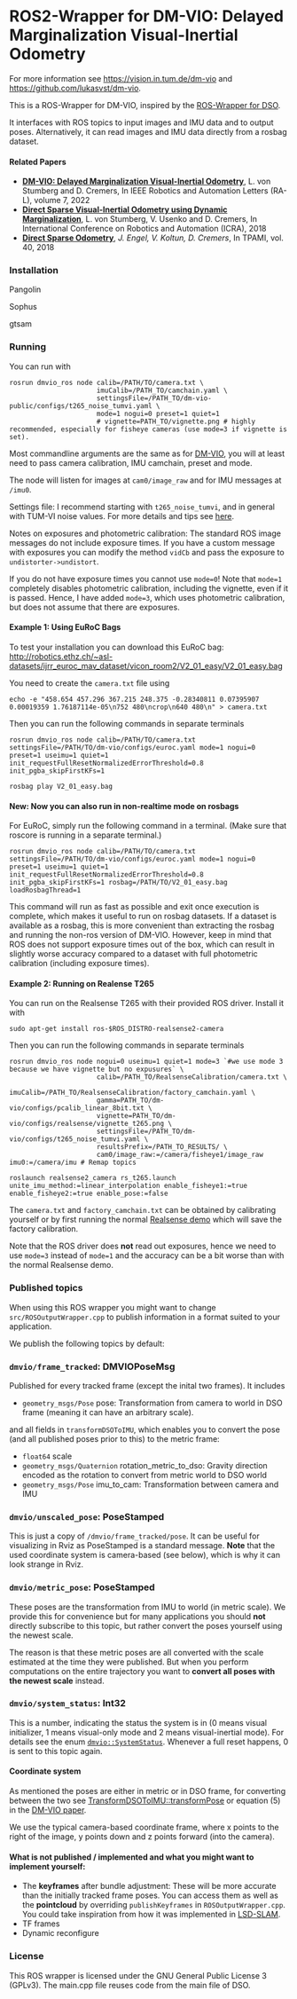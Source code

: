 
# ROS2-Wrapper for DM-VIO: Delayed Marginalization Visual-Inertial Odometry

For more information see https://vision.in.tum.de/dm-vio and https://github.com/lukasvst/dm-vio.

This is a ROS-Wrapper for DM-VIO, inspired by the [ROS-Wrapper for DSO](https://github.com/JakobEngel/dso_ros).

It interfaces with ROS topics to input images and IMU data and to output poses.
Alternatively, it can read images and IMU data directly from a rosbag dataset.

#### Related Papers
* **[DM-VIO: Delayed Marginalization Visual-Inertial Odometry](https://vision.in.tum.de/dm-vio)**, L. von Stumberg and D. Cremers, In IEEE Robotics and Automation Letters (RA-L), volume 7, 2022
* **[Direct Sparse Visual-Inertial Odometry using Dynamic Marginalization](https://vision.in.tum.de/vi-dso)**, L. von Stumberg, V. Usenko and D. Cremers, In International Conference on Robotics and Automation (ICRA), 2018
* **[Direct Sparse Odometry](https://vision.in.tum.de/dso)**, *J. Engel, V. Koltun, D. Cremers*, In  TPAMI, vol. 40, 2018

### Installation
Pangolin

Sophus

gtsam

### Running

You can run with 

    rosrun dmvio_ros node calib=/PATH/TO/camera.txt \
                          imuCalib=/PATH_TO/camchain.yaml \
                          settingsFile=/PATH_TO/dm-vio-public/configs/t265_noise_tumvi.yaml \
                          mode=1 nogui=0 preset=1 quiet=1 
                          # vignette=PATH_TO/vignette.png # highly recommended, especially for fisheye cameras (use mode=3 if vignette is set).

Most commandline arguments are the same as for [DM-VIO](https://github.com/lukasvst/dm-vio#3-running), you will at least need to pass camera calibration, IMU camchain, preset and mode.

The node will listen for images at `cam0/image_raw` and for IMU messages at `/imu0`.

Settings file: I recommend starting with `t265_noise_tumvi`, and in general with TUM-VI noise values. For more details and tips see [here](https://github.com/lukasvst/dm-vio/blob/master/doc/RealsenseLiveVersion.md#adjusting-the-config-file).

Notes on exposures and photometric calibration: The standard ROS image messages do not include exposure times. If you have a custom message with exposures you can modify the method `vidCb` and pass the exposure to `undistorter->undistort`.

If you do not have exposure times you cannot use `mode=0`!
Note that `mode=1` completely disables photometric calibration, including the vignette, even if it is passed.
Hence, I have added `mode=3`, which uses photometric calibration, but does not assume that there are exposures.

#### Example 1: Using EuRoC Bags
To test your installation you can download this EuRoC bag: http://robotics.ethz.ch/~asl-datasets/ijrr_euroc_mav_dataset/vicon_room2/V2_01_easy/V2_01_easy.bag

You need to create the `camera.txt` file using

    echo -e "458.654 457.296 367.215 248.375 -0.28340811 0.07395907 0.00019359 1.76187114e-05\n752 480\ncrop\n640 480\n" > camera.txt


Then you can run the following commands in separate terminals

    rosrun dmvio_ros node calib=/PATH/TO/camera.txt settingsFile=/PATH/TO/dm-vio/configs/euroc.yaml mode=1 nogui=0 preset=1 useimu=1 quiet=1 init_requestFullResetNormalizedErrorThreshold=0.8 init_pgba_skipFirstKFs=1

    rosbag play V2_01_easy.bag


#### New: Now you can also run in non-realtime mode on rosbags

For EuRoC, simply run the following command in a terminal. (Make sure that roscore is running in a separate terminal.)

    rosrun dmvio_ros node calib=/PATH/TO/camera.txt settingsFile=/PATH/TO/dm-vio/configs/euroc.yaml mode=1 nogui=0 preset=1 useimu=1 quiet=1 init_requestFullResetNormalizedErrorThreshold=0.8 init_pgba_skipFirstKFs=1 rosbag=/PATH/TO/V2_01_easy.bag loadRosbagThread=1


This command will run as fast as possible and exit once execution is complete, which makes it useful to run on rosbag 
datasets. If a dataset is available as a rosbag, this is more convenient than extracting the rosbag and running the non-ros 
version of DM-VIO. However, keep in mind that ROS does not support exposure times out of the box, which can result in 
slightly worse accuracy compared to a dataset with full photometric calibration (including exposure times).

#### Example 2: Running on Realense T265
You can run on the Realsense T265 with their provided ROS driver. Install it with

    sudo apt-get install ros-$ROS_DISTRO-realsense2-camera

Then you can run the following commands in separate terminals

    rosrun dmvio_ros node nogui=0 useimu=1 quiet=1 mode=3 `#we use mode 3 because we have vignette but no expusures` \
                          calib=/PATH_TO/RealsenseCalibration/camera.txt \
                          imuCalib=/PATH_TO/RealsenseCalibration/factory_camchain.yaml \
                          gamma=PATH_TO/dm-vio/configs/pcalib_linear_8bit.txt \
                          vignette=PATH_TO/dm-vio/configs/realsense/vignette_t265.png \
                          settingsFile=/PATH_TO/dm-vio/configs/t265_noise_tumvi.yaml \
                          resultsPrefix=/PATH_TO_RESULTS/ \
                          cam0/image_raw:=/camera/fisheye1/image_raw imu0:=/camera/imu # Remap topics

    roslaunch realsense2_camera rs_t265.launch unite_imu_method:=linear_interpolation enable_fisheye1:=true enable_fisheye2:=true enable_pose:=false

The `camera.txt` and `factory_camchain.txt` can be obtained by calibrating yourself or by first running the normal [Realsense demo](https://github.com/lukasvst/dm-vio/blob/master/doc/RealsenseLiveVersion.md) which will save the factory calibration.

Note that the ROS driver does **not** read out exposures, hence we need to use `mode=3` instead of `mode=1` and the accuracy can be a bit worse than with the normal Realsense demo.

### Published topics
When using this ROS wrapper you might want to change `src/ROSOutputWrapper.cpp` to publish information in a format suited to your application.

We publish the following topics by default:

### `dmvio/frame_tracked`: DMVIOPoseMsg
Published for every tracked frame (except the inital two frames). 
It includes
* `geometry_msgs/Pose` pose: Transformation from camera to world in DSO frame (meaning it can have an arbitrary scale).

and all fields in `transformDSOToIMU`, which enables you to convert the pose (and all published poses prior to this) to the metric frame:
* `float64` scale
* `geometry_msgs/Quaternion` rotation_metric_to_dso: Gravity direction encoded as the rotation to convert from metric world to DSO world
* `geometry_msgs/Pose` imu_to_cam: Transformation between camera and IMU

### `dmvio/unscaled_pose`: PoseStamped
This is just a copy of `/dmvio/frame_tracked/pose`. It can be useful for visualizing in Rviz as PoseStamped is a standard message.
**Note** that the used coordinate system is camera-based (see below), which is why it can look strange in Rviz.

### `dmvio/metric_pose`: PoseStamped
These poses are the transformation from IMU to world (in metric scale).
We provide this for convenience but for many applications you should **not** directly subscribe to this topic, but rather convert the poses yourself using the newest scale.

The reason is that these metric poses are all converted with the scale estimated at the time they were published.
But when you perform computations on the entire trajectory you want to **convert all poses with the newest scale** instead. 

### `dmvio/system_status`: Int32 
This is a number, indicating the status the system is in (0 means visual initializer, 1 means visual-only mode and 2 means visual-inertial mode). 
For details see the enum [`dmvio::SystemStatus`](https://github.com/lukasvst/dm-vio/blob/master/src/dso/IOWrapper/Output3DWrapper.h#L46).
Whenever a full reset happens, 0 is sent to this topic again.

#### Coordinate system
As mentioned the poses are either in metric or in DSO frame, for converting between the two see [TransformDSOToIMU::transformPose](https://github.com/lukasvst/dm-vio/blob/master/src/GTSAMIntegration/PoseTransformationIMU.cpp) or equation (5) in the [DM-VIO paper](https://vision.in.tum.de/_media/research/vslam/dm-vio/dm-vio.pdf).

We use the typical camera-based coordinate frame, where x points to the right of the image, y points down and z points forward (into the camera).

#### What is not published / implemented and what you might want to implement yourself:
* The **keyframes** after bundle adjustment: These will be more accurate than the initially tracked frame poses. You can access them as well as the **pointcloud** by overriding `publishKeyframes` in `ROSOutputWrapper.cpp`. You could take inspiration from how it was implemented in [LSD-SLAM](https://github.com/tum-vision/lsd_slam/blob/master/lsd_slam_core/src/IOWrapper/ROS/ROSOutput3DWrapper.cpp).
* TF frames
* Dynamic reconfigure

### License
This ROS wrapper is licensed under the GNU General Public License 3 (GPLv3).
The main.cpp file reuses code from the main file of DSO.
